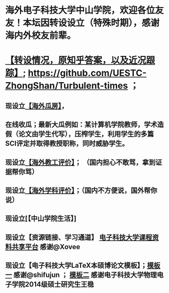# 海外电子科技大学中山学院，欢迎各位友友！本坛因转设设立（特殊时期），感谢海内外校友前辈。
# [【转设情况，原知乎答案，以及近况跟踪】](https://github.com/UESTC-ZhongShan/Turbulent-times); https://github.com/UESTC-ZhongShan/Turbulent-times ；
## 现设立[【海外瓜房】](https://github.com/UESTC-ZhongShan/News/)，
## 在线收瓜；最新大瓜例如：某计算机学院教师，学术造假（论文由学生代写），压榨学生，利用学生的多篇SCI评定并取得教授职称，同时威胁学生。
## 现设立[【海外教工评价】](https://github.com/UESTC-ZhongShan/Say-something)； （国内担心不敢骂，拿到证据帮你骂）
## 现设立[【海外学科评价】](https://github.com/UESTC-ZhongShan/Science-Technology)；（国内不方便说，国外帮你说）
## 现设立[【中山学院生活】]
## 现设立【资源链接、学习通道】 [电子科技大学课程资料共享平台](https://github.com/Xovee/uestc-course)  感谢@Xovee
## 现设立【电子科技大学LaTeX本硕博论文模板】；[模板一](https://github.com/shifujun/UESTCthesis) 感谢@shifujun ； [模板二](https://github.com/bdebye/thesisuestc) 感谢电子科技大学物理电子学院2014级硕士研究生王稳


